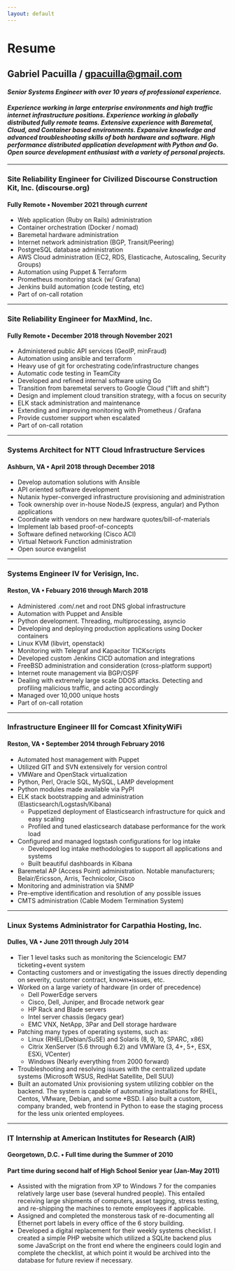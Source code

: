 ```yaml
---
layout: default
---
```


# Resume
## Gabriel Pacuilla / gpacuilla@gmail.com
#### _Senior Systems Engineer with over 10 years of professional experience._
#### _Experience working in large enterprise environments and high traffic internet infrastructure positions. Experience working in globally distributed fully remote teams. Extensive experience with Baremetal, Cloud, and Container based environments. Expansive knowledge and advanced troubleshooting skills of both hardware and software. High performance distributed application development with Python and Go. Open source development enthusiast with a variety of personal projects._

* * *

### Site Reliability Engineer for Civilized Discourse Construction Kit, Inc. (discourse.org)
#### Fully Remote • November 2021 through *current*
- Web application (Ruby on Rails) administration
- Container orchestration (Docker / nomad)
- Baremetal hardware administration
- Internet network administration (BGP, Transit/Peering)
- PostgreSQL database administration
- AWS Cloud administration (EC2, RDS, Elasticache, Autoscaling, Security Groups)
- Automation using Puppet & Terraform
- Prometheus monitoring stack (w/ Grafana)
- Jenkins build automation (code testing, etc)
- Part of on-call rotation

* * *

### Site Reliability Engineer for MaxMind, Inc.
#### Fully Remote • December 2018 through November 2021
- Administered public API services (GeoIP, minFraud)
- Automation using ansible and terraform
- Heavy use of git for orchestrating code/infrastructure changes
- Automatic code testing in TeamCity
- Developed and refined internal software using Go
- Transition from baremetal servers to Google Cloud ("lift and shift")
- Design and implement cloud transition strategy, with a focus on security
- ELK stack administration and maintenance
- Extending and improving monitoring with Prometheus / Grafana
- Provide customer support when escalated
- Part of on-call rotation

* * *

### Systems Architect for NTT Cloud Infrastructure Services
#### Ashburn, VA • April 2018 through December 2018
- Develop automation solutions with Ansible
- API oriented software development 
- Nutanix hyper-converged infrastructure provisioning and administration
- Took ownership over in-house NodeJS (express, angular) and Python applications
- Coordinate with vendors on new hardware quotes/bill-of-materials
- Implement lab based proof-of-concepts
- Software defined networking (Cisco ACI)
- Virtual Network Function administration
- Open source evangelist

* * *

### Systems Engineer IV for Verisign, Inc.
#### Reston, VA • Febuary 2016 through March 2018
- Administered .com/.net and root DNS global infrastructure
- Automation with Puppet and Ansible
- Python development. Threading, multiprocessing, asyncio
- Developing and deploying production applications using Docker containers
- Linux KVM (libvirt, openstack)
- Monitoring with Telegraf and Kapacitor TICKscripts
- Developed custom Jenkins CICD automation and integrations
- FreeBSD administration and consideration (cross-platform support)
- Internet route management via BGP/OSPF
- Dealing with extremely large scale DDOS attacks. Detecting and profiling malicious traffic, and acting accordingly
- Managed over 10,000 unique hosts
- Part of on-call rotation

* * *

### Infrastructure Engineer III for Comcast XfinityWiFi
#### Reston, VA • September 2014 through February 2016
- Automated host management with Puppet
- Utilized GIT and SVN extensively for version control
- VMWare and OpenStack virtualization
- Python, Perl, Oracle SQL, MySQL, LAMP development
- Python modules made available via PyPI
- ELK stack bootstrapping and administration (Elasticsearch/Logstash/Kibana)
  - Puppetized deployment of Elasticsearch infrastructure for quick and easy scaling
  - Profiled and tuned elasticsearch database performance for the work load
- Configured and managed logstash configurations for log intake
  - Developed log intake methodologies to support all applications and systems
  - Built beautiful dashboards in Kibana
- Baremetal AP (Access Point) administration. Notable manufacturers; Belair/Ericsson, Arris, Technicolor, Cisco
- Monitoring and administration via SNMP
- Pre-emptive identification and resolution of any possible issues
- CMTS administration (Cable Modem Termination System)

* * *

### Linux Systems Administrator for Carpathia Hosting, Inc.
#### Dulles, VA • June 2011 through July 2014
- Tier 1 level tasks such as monitoring the Sciencelogic EM7 ticketing+event system
- Contacting customers and or investigating the issues directly depending on severity, customer contract, known•issues, etc.
- Worked on a large variety of hardware (in order of precedence)
  - Dell PowerEdge servers
  - Cisco, Dell, Juniper, and Brocade network gear
  - HP Rack and Blade servers
  - Intel server chassis (legacy gear)
  - EMC VNX, NetApp, 3Par and Dell storage hardware
- Patching many types of operating systems, such as:
  - Linux (RHEL/Debian/SuSE) and Solaris (8, 9, 10, SPARC, x86)
  - Citrix XenServer (5.6 through 6.2) and VMWare (3, 4+, 5+, ESX, ESXi, VCenter)
  - Windows (Nearly everything from 2000 forward)
- Troubleshooting and resolving issues with the centralized update systems 
(Microsoft WSUS, RedHat Satellite, Dell SUU)
- Built an automated Unix provisioning system utilizing cobbler on the backend. The system is capable of automating installations for RHEL, Centos, VMware, Debian, and some *BSD. I also built a custom, company branded, web frontend in Python to ease the staging process for the less unix oriented employees.

* * *

### IT Internship at American Institutes for Research (AIR)
#### Georgetown, D.C. • Full time during the Summer of 2010
#### Part time during second half of High School Senior year (Jan-May 2011)
- Assisted with the migration from XP to Windows 7 for the companies relatively large user base (several hundred people). This entailed receiving large shipments of computers, asset tagging, stress testing, and re-shipping the machines to remote employees if applicable.
- Assigned and completed the monsterous task of re-documenting all Ethernet port labels in every office of the 6 story building.
- Developed a digital replacement for their weekly systems checklist. I created a simple PHP website which utilized a SQLite backend plus some JavaScript on the front end where the engineers could login and complete the checklist, at which point it would be archived into the database for future review if necessary.
